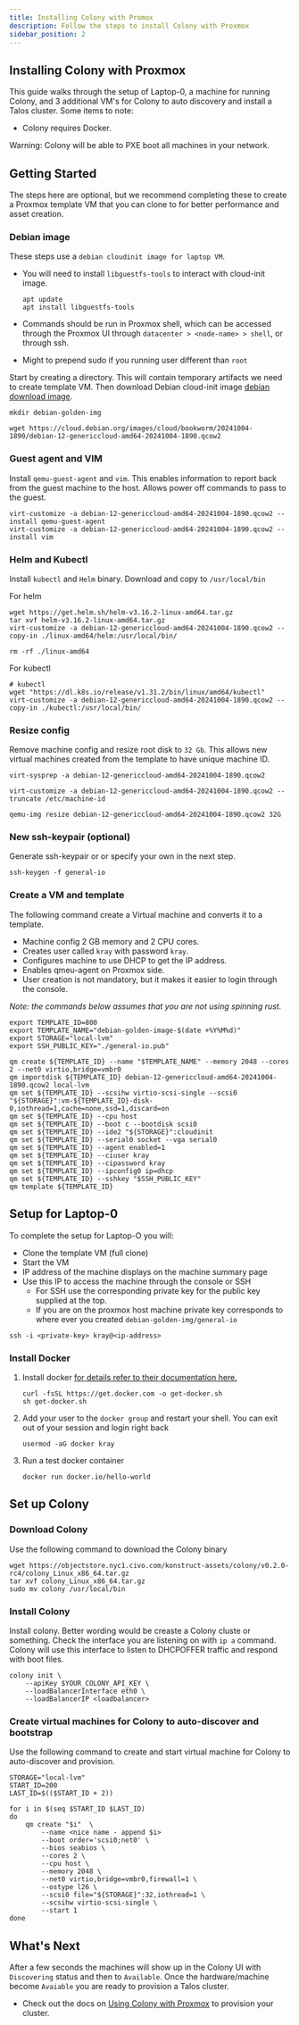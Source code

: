 ```yaml
---
title: Installing Colony with Promox
description: Follow the steps to install Colony with Proxmox
sidebar_position: 2
---
```


## Installing Colony with Proxmox

This guide walks through the setup of Laptop-0, a machine for running Colony, and 3 additional VM's for Colony to auto discovery and install a Talos cluster.  Some items to note:

- Colony requires Docker.

Warning: Colony will be able to PXE boot all machines in your network.

## Getting Started

The steps here are optional, but we recommend completing these to create a Proxmox template VM that you can clone to for better performance and asset creation.

### Debian image

These steps use a `debian cloudinit image for laptop VM`.

- You will need to install `libguestfs-tools` to interact with cloud-init image.

    ```shell
    apt update
    apt install libguestfs-tools
    ```

- Commands should be run in Proxmox shell, which can be accessed through the Proxmox UI through `datacenter > <node-name> > shell`, or through ssh.

- Might to prepend sudo if you running user different than `root`

Start by creating a directory. This will contain temporary artifacts we need to create template VM. Then download Debian cloud-init image [debian download image](https://cloud.debian.org/images/cloud/). 

```shell
mkdir debian-golden-img

wget https://cloud.debian.org/images/cloud/bookworm/20241004-1890/debian-12-genericcloud-amd64-20241004-1890.qcow2

```

### Guest agent and VIM

Install `qemu-guest-agent` and `vim`. This enables information to report back from the guest machine to the host. Allows power off commands to pass to the guest.

```shell
virt-customize -a debian-12-genericcloud-amd64-20241004-1890.qcow2 --install qemu-guest-agent
virt-customize -a debian-12-genericcloud-amd64-20241004-1890.qcow2 --install vim
```

### Helm and Kubectl

Install `kubectl` and `Helm` binary. Download and copy to `/usr/local/bin`

For helm

```shell
wget https://get.helm.sh/helm-v3.16.2-linux-amd64.tar.gz
tar xvf helm-v3.16.2-linux-amd64.tar.gz
virt-customize -a debian-12-genericcloud-amd64-20241004-1890.qcow2 --copy-in ./linux-amd64/helm:/usr/local/bin/

rm -rf ./linux-amd64
```

For kubectl

```shell
# kubectl
wget "https://dl.k8s.io/release/v1.31.2/bin/linux/amd64/kubectl"
virt-customize -a debian-12-genericcloud-amd64-20241004-1890.qcow2 --copy-in ./kubectl:/usr/local/bin/
```

### Resize config

Remove machine config and resize root disk to `32 Gb`. This allows new virtual machines created from the template to have unique machine ID.

```shell
virt-sysprep -a debian-12-genericcloud-amd64-20241004-1890.qcow2

virt-customize -a debian-12-genericcloud-amd64-20241004-1890.qcow2 --truncate /etc/machine-id 

qemu-img resize debian-12-genericcloud-amd64-20241004-1890.qcow2 32G
```

### New ssh-keypair (optional)

Generate ssh-keypair or or specify your own in the next step.

```shell
ssh-keygen -f general-io
```

### Create a VM and template

The following command create a Virtual machine and converts it to a template.

- Machine config 2 GB memory and 2 CPU cores.
- Creates user called `kray` with password `kray`.
- Configures machine to use DHCP to get the IP address.
- Enables qmeu-agent on Proxmox side.
- User creation is not mandatory, but it makes it easier to login through the console.

_Note: the commands below assumes that you are not using spinning rust._

```shell
export TEMPLATE_ID=800
export TEMPLATE_NAME="debian-golden-image-$(date +%Y%M%d)"
export STORAGE="local-lvm"
export SSH_PUBLIC_KEY="./general-io.pub"

qm create ${TEMPLATE_ID} --name "$TEMPLATE_NAME" --memory 2048 --cores 2 --net0 virtio,bridge=vmbr0
qm importdisk ${TEMPLATE_ID} debian-12-genericcloud-amd64-20241004-1890.qcow2 local-lvm
qm set ${TEMPLATE_ID} --scsihw virtio-scsi-single --scsi0 "${STORAGE}":vm-${TEMPLATE_ID}-disk-0,iothread=1,cache=none,ssd=1,discard=on
qm set ${TEMPLATE_ID} --cpu host
qm set ${TEMPLATE_ID} --boot c --bootdisk scsi0
qm set ${TEMPLATE_ID} --ide2 "${STORAGE}":cloudinit
qm set ${TEMPLATE_ID} --serial0 socket --vga serial0
qm set ${TEMPLATE_ID} --agent enabled=1
qm set ${TEMPLATE_ID} --ciuser kray
qm set ${TEMPLATE_ID} --cipassword kray
qm set ${TEMPLATE_ID} --ipconfig0 ip=dhcp
qm set ${TEMPLATE_ID} --sshkey "$SSH_PUBLIC_KEY"
qm template ${TEMPLATE_ID}
```

## Setup for Laptop-0

To complete the setup for Laptop-O you will:

- Clone the template VM (full clone)
- Start the VM
- IP address of the machine displays on the machine summary page
- Use this IP to access the machine through the console or SSH
  - For SSH use the corresponding private key for the public key supplied at the top.
  - If you are on the proxmox host machine private key corresponds to where ever you created `debian-golden-img/general-io`

```shell
ssh -i <private-key> kray@<ip-address>
```

### Install Docker

1. Install docker [for details refer to their documentation here.](https://github.com/docker/docker-install)

    ```shell
    curl -fsSL https://get.docker.com -o get-docker.sh
    sh get-docker.sh
    ```

2. Add your user to the `docker group` and restart your shell. You can exit out of your session and login right back

    ```shell
    usermod -aG docker kray
    ```

3. Run a test docker container

    ```shell
    docker run docker.io/hello-world
    ```

## Set up Colony

### Download Colony

Use the following command to download the Colony binary

```shell
wget https://objectstore.nyc1.civo.com/konstruct-assets/colony/v0.2.0-rc4/colony_Linux_x86_64.tar.gz
tar xvf colony_Linux_x86_64.tar.gz
sudo mv colony /usr/local/bin
```

### Install Colony
Install colony. Better wording would be creaste a Colony cluste or something. Check the interface you are listening on with `ip a` command.
Colony will use this interface to listen to DHCPOFFER traffic and respond with boot files.

``` shell
colony init \
    --apiKey $YOUR_COLONY_API_KEY \
    --loadBalancerInterface eth0 \
    --loadBalancerIP <loadbalancer>
```

### Create virtual machines for Colony to auto-discover and bootstrap

Use the following command to create and start virtual machine for Colony to auto-discover and provision.

```shell
STORAGE="local-lvm"
START_ID=200
LAST_ID=$(($START_ID + 2))

for i in $(seq $START_ID $LAST_ID)
do
    qm create "$i"  \
        --name <nice name - append $i>
        --boot order='scsi0;net0' \
        --bios seabios \
        --cores 2 \
        --cpu host \
        --memory 2048 \
        --net0 virtio,bridge=vmbr0,firewall=1 \
        --ostype l26 \
        --scsi0 file="${STORAGE}":32,iothread=1 \
        --scsihw virtio-scsi-single \
        --start 1
done
```

## What's Next

After a few seconds the machines will show up in the Colony UI with `Discovering` status and then to `Available`. Once the hardware/machine become `Avaiable` you are ready to provision a Talos cluster.

- Check out the docs on [Using Colony with Proxmox](./proxmox-usage.md) to provision your cluster.
